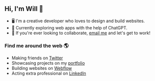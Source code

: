 ## Hi, I'm Will 👋

- 🖥  I'm a creative developer who loves to design and build websites.
- 🤖  Currently exploring web apps with the help of ChatGPT.
- 🤝  If you're ever looking to collaborate, [email me](mailto:hello@willgib.com) and let's get to work!

### Find me around the web 🌎

- Making friends on [Twitter](https://twitter.com/willgibs)
- Showcasing projects on my [portfolio](willgib.com)
- Building websites on [Webflow](https://webflow.com/@willgibson)
- Acting extra professional on [LinkedIn](https://www.linkedin.com/in/willgibs/)
